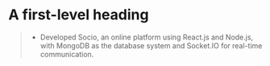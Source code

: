 # A first-level heading
 > - Developed Socio, an online platform using React.js and Node.js, with MongoDB as the database system and Socket.IO for real-time communication.
